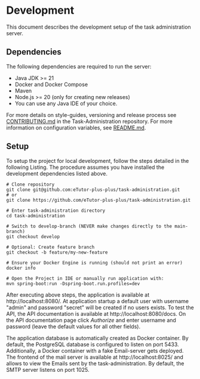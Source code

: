# Development

This document describes the development setup of the task administration server.

## Dependencies

The following dependencies are required to run the server:

* Java JDK >= 21
* Docker and Docker Compose
* Maven
* Node.js >= 20 (only for creating new releases)
* You can use any Java IDE of your choice.

For more details on style-guides, versioning and release process see [CONTRIBUTING.md](../CONTRIBUTING.md) in the Task-Administration repository. 
For more information on configuration variables, see [README.md](../README.md).

## Setup

To setup the project for local development, follow the steps detailed in the following Listing. 
The procedure assumes you have installed the development dependencies listed above.

```shell
# Clone repository
git clone git@github.com:eTutor-plus-plus/task-administration.git
# or
git clone https://github.com/eTutor-plus-plus/task-administration.git
	
# Enter task-administration directory
cd task-administration
	
# Switch to develop-branch (NEVER make changes directly to the main-branch)
git checkout develop
	
# Optional: Create feature branch
git checkout -b feature/my-new-feature

# Ensure your Docker Engine is running (should not print an error)
docker info

# Open the Project in IDE or manually run application with:
mvn spring-boot:run -Dspring-boot.run.profiles=dev
```
After executing above steps, the application is available at http://localhost:8080/. At application startup a default user with username 
"admin" and password "secret" will be created if no users exists. To test the API, the API documentation is available at 
http://localhost:8080/docs. On the API documentation page click _Authorize_ and enter username and password (leave the default values for all other fields).

The application database is automatically created as Docker container. By default, the PostgreSQL database is configured to listen on port 5433. 
Additionally, a Docker container with a fake Email-server gets deployed. The frontend of the mail server is available at http://localhost:8025/ and allows 
to view the Emails sent by the task-administration. By default, the SMTP server listens on port 1025.
